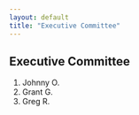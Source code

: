 ```yaml
---
layout: default
title: "Executive Committee"
---
```


## Executive Committee

1. Johnny O.
1. Grant G.
1. Greg R.

